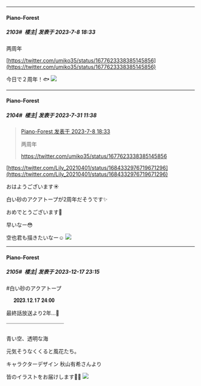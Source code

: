 
*****

####  Piano-Forest  
##### 2103#         楼主| 发表于 2023-7-8 18:33

两周年

[https://twitter.com/umiko35/status/1677623338385145856](https://twitter.com/umiko35/status/1677623338385145856)

今日で２周年！🐟
<img src="https://p.sda1.dev/12/05ab7941bc3220745a4acaa4b3144cfa/20230708_183257.jpg" referrerpolicy="no-referrer">

*****

####  Piano-Forest  
##### 2104#         楼主| 发表于 2023-7-31 11:38

<blockquote><a href="httphttps://bbs.saraba1st.com/2b/forum.php?mod=redirect&amp;goto=findpost&amp;pid=61598230&amp;ptid=1982993" target="_blank">Piano-Forest 发表于 2023-7-8 18:33</a>

两周年

https://twitter.com/umiko35/status/1677623338385145856</blockquote>
[https://twitter.com/Lily_20210401/status/1684332976719671296](https://twitter.com/Lily_20210401/status/1684332976719671296)

おはようございます☀️

白い砂のアクアトープが2周年だそうです✨

おめでとうございます🎊

早いなー😳

空也君も描きたいなー☺️
<img src="https://p.sda1.dev/12/7876decd8035397a0ede179bc785e239/20230731_113810.jpg" referrerpolicy="no-referrer">

*****

####  Piano-Forest  
##### 2105#         楼主| 发表于 2023-12-17 23:15

#白い砂のアクアトープ

     𝟐𝟎𝟐𝟑.𝟏𝟐.𝟏𝟕 𝟐𝟒:𝟎𝟎

最終話放送より2年...🫧

￣￣￣￣￣￣￣￣￣￣￣

青い空、透明な海

元気そうなくくると風花たち。

キャラクターデザイン 秋山有希さんより

皆のイラストをお届けします🐠✨
<img src="https://p.sda1.dev/14/aef398938c14931bb762e17b79d6f0bf/20231217_231520.jpg" referrerpolicy="no-referrer">

